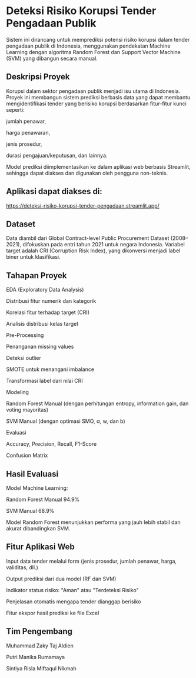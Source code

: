 # Deteksi Risiko Korupsi Tender Pengadaan Publik
Sistem ini dirancang untuk memprediksi potensi risiko korupsi dalam tender pengadaan publik di Indonesia, menggunakan pendekatan Machine Learning dengan algoritma Random Forest dan Support Vector Machine (SVM) yang dibangun secara manual.

## Deskripsi Proyek
Korupsi dalam sektor pengadaan publik menjadi isu utama di Indonesia. Proyek ini membangun sistem prediksi berbasis data yang dapat membantu mengidentifikasi tender yang berisiko korupsi berdasarkan fitur-fitur kunci seperti:

jumlah penawar,

harga penawaran,

jenis prosedur,

durasi pengajuan/keputusan, dan lainnya.

Model prediksi diimplementasikan ke dalam aplikasi web berbasis Streamlit, sehingga dapat diakses dan digunakan oleh pengguna non-teknis.

## Aplikasi dapat diakses di:
https://deteksi-risiko-korupsi-tender-pengadaan.streamlit.app/

## Dataset
Data diambil dari Global Contract-level Public Procurement Dataset (2008–2021), difokuskan pada entri tahun 2021 untuk negara Indonesia. Variabel target adalah CRI (Corruption Risk Index), yang dikonversi menjadi label biner untuk klasifikasi.

## Tahapan Proyek
EDA (Exploratory Data Analysis)

Distribusi fitur numerik dan kategorik

Korelasi fitur terhadap target (CRI)

Analisis distribusi kelas target

Pre-Processing

Penanganan missing values

Deteksi outlier

SMOTE untuk menangani imbalance

Transformasi label dari nilai CRI

Modeling

Random Forest Manual (dengan perhitungan entropy, information gain, dan voting mayoritas)

SVM Manual (dengan optimasi SMO, α, w, dan b)

Evaluasi

Accuracy, Precision, Recall, F1-Score

Confusion Matrix

## Hasil Evaluasi
Model	Machine Learning:

Random Forest Manual	94.9%	

SVM Manual	68.9%	

Model Random Forest menunjukkan performa yang jauh lebih stabil dan akurat dibandingkan SVM.

## Fitur Aplikasi Web
Input data tender melalui form (jenis prosedur, jumlah penawar, harga, validitas, dll.)

Output prediksi dari dua model (RF dan SVM)

Indikator status risiko: "Aman" atau "Terdeteksi Risiko"

Penjelasan otomatis mengapa tender dianggap berisiko

Fitur ekspor hasil prediksi ke file Excel

## Tim Pengembang

Muhammad Zaky Taj Aldien 

Putri Manika Rumamaya

Sintiya Risla Miftaqul Nikmah 
